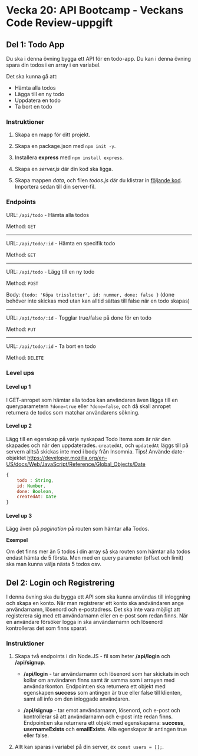 # Vecka 20: API Bootcamp - Veckans Code Review-uppgift

## Del 1: Todo App

Du ska i denna övning bygga ett API för en todo-app. Du kan i denna övning spara din todos i en array i en variabel.

Det ska kunna gå att:

- Hämta alla todos
- Lägga till en ny todo
- Uppdatera en todo
- Ta bort en todo

### Instruktioner

1. Skapa en mapp för ditt projekt.

2. Skapa en package.json med `npm init -y`.

3. Installera **express** med `npm install express`.

4. Skapa en _server.js_ där din kod ska ligga.

5. Skapa mappen _data_, och filen _todos.js_ där du klistrar in [följande kod](./data/todos.js). Importera sedan till din server-fil.

### Endpoints

URL: `/api/todo` - Hämta alla todos

Method: `GET`

---

URL: `/api/todo/:id` - Hämta en specifik todo

Method: `GET`

---

URL: `/api/todo` - Lägg till en ny todo

Method: `POST`

Body: `{todo: 'Köpa trisslotter', id: nummer, done: false }` (done behöver inte skickas med utan kan alltid sättas till false när en todo skapas)

---

URL: `/api/todo/:id` - Togglar true/false på done för en todo

Method: `PUT`

---

URL: `/api/todo/:id` - Ta bort en todo

Method: `DELETE`

### Level ups

#### Level up 1

I GET-anropet som hämtar alla todos kan användaren även lägga till en queryparametern ```?done=true``` eller ```?done=false```, och då skall anropet returnera de todos som matchar användarens sökning.

#### Level up 2

Lägg till en egenskap på varje nyskapad Todo Items som är när den skapades och när den uppdaterades. `createdAt`, och `updatedAt` läggs till på servern alltså skickas inte med i body från Insomnia. Tips! Använde date-objektet https://developer.mozilla.org/en-US/docs/Web/JavaScript/Reference/Global_Objects/Date

```js
{
    todo : String,
    id: Number,
    done: Boolean,
    createdAt: Date
}
```

#### Level up 3

Lägg även på _pagination_ på routen som hämtar alla Todos.

**Exempel**

Om det finns mer än 5 todos i din array så ska routen som hämtar alla todos endast hämta de 5 första. Men med en query parameter (offset och limit) ska man kunna välja nästa 5 todos osv.

## Del 2: Login och Registrering

I denna övning ska du bygga ett API som ska kunna användas till inloggning och skapa en konto.
När man registrerar ett konto ska andvändaren ange användarnamn, lösenord och e-postadress. Det ska inte vara möjligt att registerera sig med ett användarnamn eller en e-post som redan finns. När en användare försöker logga in ska användarnamn och lösenord kontrolleras det som finns sparat.

### Instruktioner

1. Skapa två endpoints i din Node.JS - fil som heter **/api/login** och **/api/signup**.

   - **/api/login** - tar användarnamn och lösenord som har skickats in och kollar om användaren finns samt är samma som i arrayen med användarkonton. Endpoint:en ska returnera ett objekt med egenskapen **success** som antingen är true eller false till klienten, samt all info om den inloggade användaren.

   - **/api/signup** - tar emot användarnamn, lösenord, och e-post och kontrollerar så att användarnamn och e-post inte redan finns. Endpoint:en ska returnera ett objekt med egenskaparna: **success**, **usernameExists** och **emailExists**. Alla egenskapar är antingen true eller false.

2. Allt kan sparas i variabel på din server, ex `const users = [];`.
